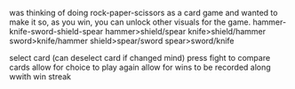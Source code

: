 was thinking of doing rock-paper-scissors as a card game and wanted to make it so, as you win, you can unlock other visuals for the game.
hammer-knife-sword-shield-spear
hammer>shield/spear
knife>shield/hammer
sword>knife/hammer
shield>spear/sword
spear>sword/knife

select card (can deselect card if changed mind)
press fight to compare cards
allow for choice to play again
allow for wins to be recorded along wwith win streak
